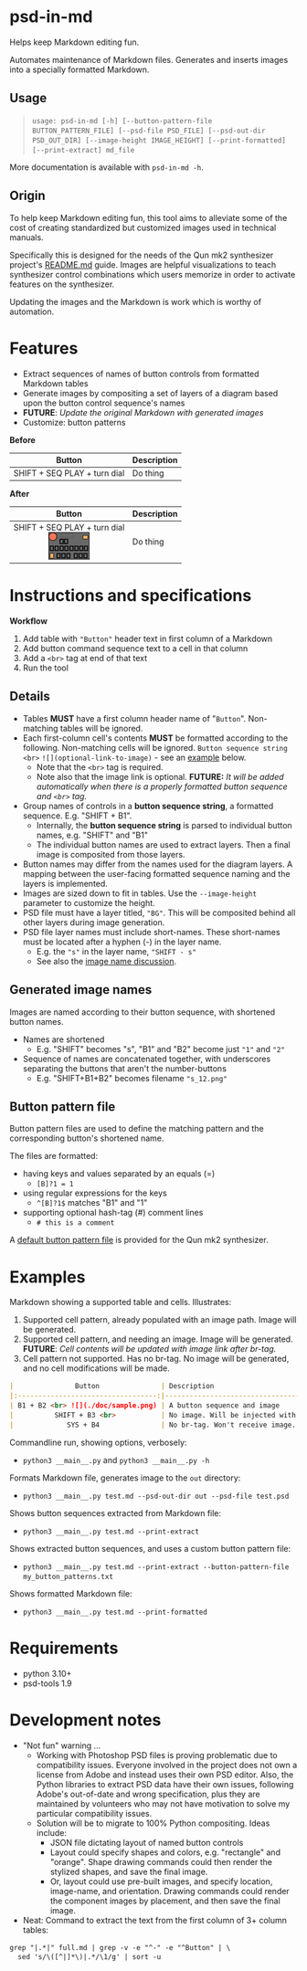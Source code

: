 # psd-in-md

Helps keep Markdown editing fun.

Automates maintenance of Markdown files. Generates and inserts images into a specially formatted Markdown.

## Usage

> `usage: psd-in-md [-h] [--button-pattern-file BUTTON_PATTERN_FILE] [--psd-file PSD_FILE] [--psd-out-dir PSD_OUT_DIR] [--image-height IMAGE_HEIGHT] [--print-formatted] [--print-extract] md_file`

More documentation is available with `psd-in-md -h`.

## Origin

To help keep Markdown editing fun, this tool aims to alleviate some of the cost of creating standardized but customized images used in technical manuals.

Specifically this is designed for the needs of the Qun mk2 synthesizer project's [README.md](https://github.com/raspy135/Qun-mk2) guide. Images are helpful visualizations to teach synthesizer control combinations which users memorize in order to activate features on the synthesizer. 

Updating the images and the Markdown is work which is worthy of automation.

# Features

* Extract sequences of names of button controls from formatted Markdown tables
* Generate images by compositing a set of layers of a diagram based upon the button control sequence's names 
* **FUTURE**: _Update the original Markdown with generated images_
* Customize: button patterns

**Before**

|              Button               | Description |
|:---------------------------------:|-------------|
| SHIFT + SEQ PLAY + turn dial <br> | Do thing    |

**After**

|                           Button                           | Description |
|:----------------------------------------------------------:|-------------|
| SHIFT + SEQ PLAY + turn dial <br> ![](./doc/s_splay_d.png) | Do thing    |

# Instructions and specifications

**Workflow**

1. Add table with `"Button"` header text in first column of a Markdown
2. Add button command sequence text to a cell in that column
3. Add a `<br>` tag at end of that text
4. Run the tool

## Details

* Tables **MUST** have a first column header name of "`Button`". Non-matching tables will be ignored.
* Each first-column cell's contents **MUST** be formatted according to the following. Non-matching cells will be ignored. `Button sequence string` `<br>` `![](optional-link-to-image)` - see an [example](#Example) below.
  * Note that the `<br>` tag is required. 
  * Note also that the image link is optional. **FUTURE:** _It will be added automatically when there is a properly formatted button sequence and `<br>` tag._
* Group names of controls in a **button sequence string**, a formatted sequence. E.g. "SHIFT + B1".
  * Internally, the **button sequence string** is parsed to individual button names, e.g. "SHIFT" and "B1"
  * The individual button names are used to extract layers. Then a final image is composited from those layers.
* Button names may differ from the names used for the diagram layers. A mapping between the user-facing formatted sequence naming and the layers is implemented.
* Images are sized down to fit in tables. Use the `--image-height` parameter to customize the height.
* PSD file must have a layer titled, `"BG"`. This will be composited behind all other layers during image generation.
* PSD file layer names must include short-names. These short-names must be located after a hyphen (-) in the layer name.
  * E.g. the `"s"` in the layer name, `"SHIFT - s"`
  * See also the [image name discussion](#generated-image-names).

## Generated image names

Images are named according to their button sequence, with shortened button names.

* Names are shortened
  * E.g. "SHIFT" becomes "s", "B1" and "B2" become just `"1"` and `"2"`
* Sequence of names are concatenated together, with underscores separating the buttons that aren't the number-buttons
  * E.g. "SHIFT+B1+B2" becomes filename `"s_12.png"`

## Button pattern file

Button pattern files are used to define the matching pattern and the corresponding button's shortened name. 

The files are formatted:

* having keys and values separated by an equals (=)
  * `[B]?1 = 1`
* using regular expressions for the keys
  * `^[B]?1$` matches "B1" and "1"
* supporting optional hash-tag (#) comment lines
  * `# this is a comment`

A [default button pattern file](qunmk2_button_patterns.txt) is provided for the Qun mk2 synthesizer.

# Examples

Markdown showing a supported table and cells. Illustrates:

1. Supported cell pattern, already populated with an image path. Image will be generated.
2. Supported cell pattern, and needing an image. Image will be generated. **FUTURE**: _Cell contents will be updated with image link after br-tag._ 
3. Cell pattern not supported. Has no br-tag. No image will be generated, and no cell modifications will be made. 

```markdown
|               Button               | Description                            |
|:----------------------------------:|----------------------------------------|
| B1 + B2 <br> ![](./doc/sample.png) | A button sequence and image            |
|          SHIFT + B3 <br>           | No image. Will be injected with image. |
|             SYS + B4               | No br-tag. Won't receive image.        |
```


Commandline run, showing options, verbosely:

* `python3 __main__.py` and `python3 __main__.py -h`

Formats Markdown file, generates image to the `out` directory:

* `python3 __main__.py test.md --psd-out-dir out --psd-file test.psd`

Shows button sequences extracted from Markdown file:

* `python3 __main__.py test.md --print-extract`

Shows extracted button sequences, and uses a custom button pattern file:

* `python3 __main__.py test.md --print-extract --button-pattern-file my_button_patterns.txt`

Shows formatted Markdown file:

* `python3 __main__.py test.md --print-formatted`


# Requirements

* python 3.10+
* psd-tools 1.9

# Development notes

* "Not fun" warning ... 
  * Working with Photoshop PSD files is proving problematic due to compatibility issues. Everyone involved in the project does not own a license from Adobe and instead uses their own PSD editor. Also, the Python libraries to extract PSD data have their own issues, following Adobe's out-of-date and wrong specification, plus they are maintained by volunteers who may not have motivation to solve my particular compatibility issues. 
  * Solution will be to migrate to 100% Python compositing. Ideas include:
    * JSON file dictating layout of named button controls
    * Layout could specify shapes and colors, e.g. "rectangle" and "orange". Shape drawing commands could then render the stylized shapes, and save the final image.
    * Or, layout could use pre-built images, and specify location, image-name, and orientation. Drawing commands could render the component images by placement, and then save the final image.
* Neat: Command to extract the text from the first column of 3+ column tables:

```shell
grep "|.*|" full.md | grep -v -e "^-" -e "^Button" | \
  sed 's/\([^|]*\)|.*/\1/g' | sort -u
```
